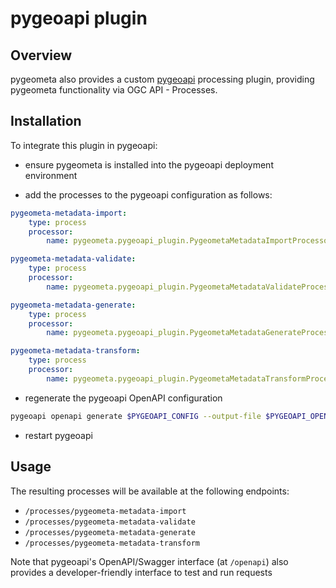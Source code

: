 # pygeoapi plugin

## Overview

pygeometa also provides a custom [pygeoapi](https://pygeoapi.io) processing plugin, providing
pygeometa functionality via OGC API - Processes.

## Installation

To integrate this plugin in pygeoapi:

- ensure pygeometa is installed into the pygeoapi deployment environment

- add the processes to the pygeoapi configuration as follows:

```yaml
pygeometa-metadata-import:
    type: process
    processor:
        name: pygeometa.pygeoapi_plugin.PygeometaMetadataImportProcessor

pygeometa-metadata-validate:
    type: process
    processor:
        name: pygeometa.pygeoapi_plugin.PygeometaMetadataValidateProcessor

pygeometa-metadata-generate:
    type: process
    processor:
        name: pygeometa.pygeoapi_plugin.PygeometaMetadataGenerateProcessor

pygeometa-metadata-transform:
    type: process
    processor:
        name: pygeometa.pygeoapi_plugin.PygeometaMetadataTransformProcessor
```
- regenerate the pygeoapi OpenAPI configuration

```bash
pygeoapi openapi generate $PYGEOAPI_CONFIG --output-file $PYGEOAPI_OPENAPI
```

- restart pygeoapi

## Usage

The resulting processes will be available at the following endpoints:

* `/processes/pygeometa-metadata-import`
* `/processes/pygeometa-metadata-validate`
* `/processes/pygeometa-metadata-generate`
* `/processes/pygeometa-metadata-transform`

Note that pygeoapi's OpenAPI/Swagger interface (at `/openapi`) also
provides a developer-friendly interface to test and run requests
